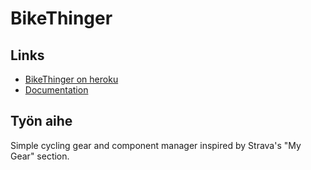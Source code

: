 # BikeThinger

## Links

* [BikeThinger on heroku](https://bikethinger.herokuapp.com)
* [Documentation](/doc/documentation.md)

## Työn aihe

Simple cycling gear and component manager inspired by Strava's "My Gear" section.
